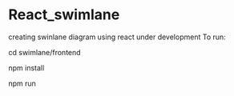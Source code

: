 # React_swimlane
creating swinlane diagram using react under development
To run:

cd swimlane/frontend

npm install

npm run




